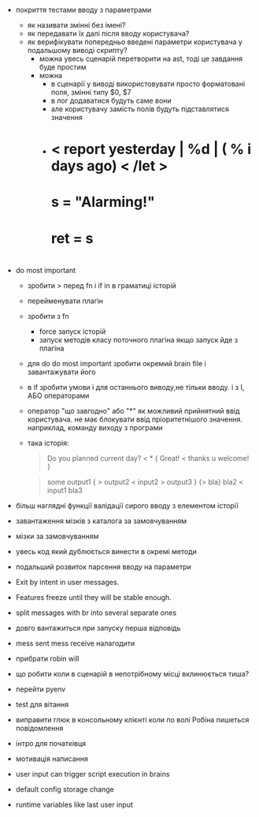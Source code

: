 * покриття тестами вводу з параметрами
    * як називати змінні без імені? 
    * як передавати їх далі після вводу користувача?
    * як верифікувати попередньо введені параметри користувача у подальшому виводі скрипту?
        * можна увесь сценарій перетворити на ast, тоді це завдання буде простим
        * можна 
          * в сценарії у виводі використовувати просто форматовані поля, змінні типу $0, $7
          * в лог додаватися будуть саме вони
          * але користувачу замість полів будуть підставлятися значення
          *     
            # < report <let> yesterday | %d | ( % i days ago) < /let >
            #     <fn>
            #     s = "Alarming!"
            #     ret = s
            # </fn>   
          
* do most important
  * зробити > перед fn і if in в граматиці історій
  * перейменувати плагін
  * зробити з fn 
    * force запуск історій
    * запуск методів класу поточного плагіна якщо запуск йде з плагіна
  * для do do most important зробити окремий brain file і завантажувати його
  * в if зробити умови і для останнього виводу,не тільки вводу. і з І, АБО операторами
  * оператор "що завгодно" або "*" як можливий прийнятний ввід користувача. не має блокувати ввід пріоритетнішого значення. наприклад, команду виходу з програми
  * така історія:
    > Do you planned current day?
    < *
    > <if last input = yes> {
      > Great!
      < thanks
      > u welcome!
    }

    > <if cond> some output1
      <elif cond2> {
        > output2
        < input2
        > output3
        }
      <elif cond3> {> bla}
      <else> bla2
    < input1 
    > bla3
     
* більш наглядні функції валідації сирого вводу з елементом історії
* завантаження мізків з каталога за замовчуванням
* мізки за замовчуванням
* увесь код який дублюється винести в окремі методи
* подальший розвиток парсення вводу на параметри
* Exit by intent in user messages.
* Features freeze until they will be stable enough.
* split messages with br into several separate ones
* довго вантажиться при запуску перша відповідь
* mess sent mess receive налагодити
* прибрати robin will
* що робити коли в сценарій в непотрібному місці вклинюється тиша?
* перейти pyenv
* test для вітання
* виправити глюк в консольному клієнті коли по волі Робіна пишеться повідомлення
* інтро для початківця
* мотивація написання 
* user input can trigger script execution in brains
* default config storage change
* runtime variables like last user input
